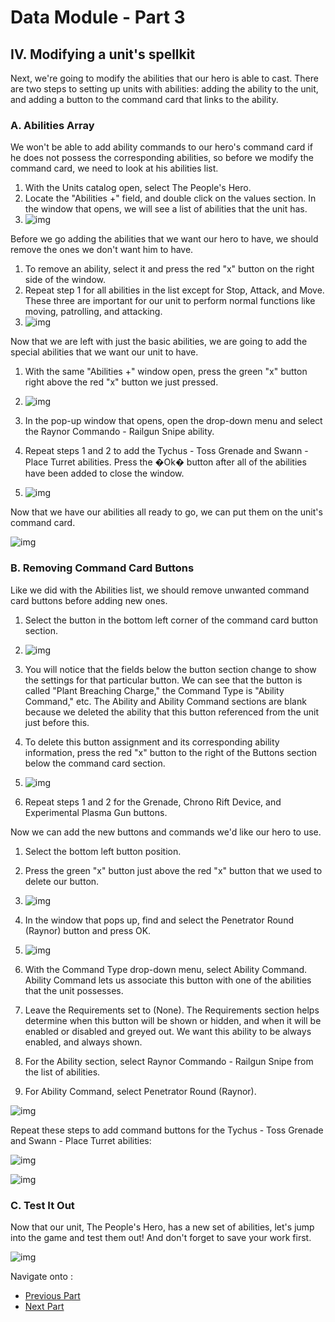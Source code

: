 # Data Module - Part 3

## IV. Modifying a unit's spellkit

Next, we're going to modify the abilities that our hero is able to cast. There are two steps to setting up units with abilities: adding the ability to the unit, and adding a button to the command card that links to the ability.

### A. Abilities Array

We won't be able to add ability commands to our hero's command card if he does not possess the corresponding abilities, so before we modify the command card, we need to look at his abilities list.

1. With the Units catalog open, select The People's Hero.
2. Locate the "Abilities +" field, and double click on the values section. In the window that opens, we will see a list of abilities that the unit has.
3. ![img](027-changingabilitiesvalues-abilitieslist.jpg)





Before we go adding the abilities that we want our hero to have, we should remove the ones we don't want him to have.

1. To remove an ability, select it and press the red "x" button on the right side of the window.
2. Repeat step 1 for all abilities in the list except for Stop, Attack, and Move. These three are important for our unit to perform normal functions like moving, patrolling, and attacking.
3. ![img](028-changingabilitiesvalues-deleteability.jpg)





Now that we are left with just the basic abilities, we are going to add the special abilities that we want our unit to have.

1. With the same "Abilities +" window open, press the green "x" button right above the red "x" button we just pressed.
2. ![img](029-changingabilitiesvalues-addingability.jpg)

3. In the pop-up window that opens, open the drop-down menu and select the Raynor Commando - Railgun Snipe ability.
4. Repeat steps 1 and 2 to add the Tychus - Toss Grenade and Swann - Place Turret abilities. Press the �Ok� button after all of the abilities have been added to close the window.
5. ![img](030-changingabilitiesvalues-newabilslist.jpg)





Now that we have our abilities all ready to go, we can put them on the unit's command card.

![img](031-changingcommandcardvalues-cmdcardwindow.jpg)

### B. Removing Command Card Buttons

Like we did with the Abilities list, we should remove unwanted command card buttons before adding new ones.

1. Select the button in the bottom left corner of the command card button section.
2. ![img](032-changingcommandcardvalues-buttonselected.jpg)

3. You will notice that the fields below the button section change to show the settings for that particular button. We can see that the button is called "Plant Breaching Charge," the Command Type is "Ability Command," etc. The Ability and Ability Command sections are blank because we deleted the ability that this button referenced from the unit just before this.

4. To delete this button assignment and its corresponding ability information, press the red "x" button to the right of the Buttons section below the command card section.
5. ![img](033-changingcommandcardvalues-deletebutton.jpg)

6. Repeat steps 1 and 2 for the Grenade, Chrono Rift Device, and Experimental Plasma Gun buttons.





Now we can add the new buttons and commands we'd like our hero to use.

1. Select the bottom left button position.
2. Press the green "x" button just above the red "x" button that we used to delete our button.
3. ![img](034-changingcommandcardvalues-addbutton.jpg)

4. In the window that pops up, find and select the Penetrator Round (Raynor) button and press OK.
5. ![img](035-changingcommandcardvalues-addcommandbutton.jpg)

6. With the Command Type drop-down menu, select Ability Command. Ability Command lets us associate this button with one of the abilities that the unit possesses.
7. Leave the Requirements set to (None). The Requirements section helps determine when this button will be shown or hidden, and when it will be enabled or disabled and greyed out. We want this ability to be always enabled, and always shown.
8. For the Ability section, select Raynor Commando - Railgun Snipe from the list of abilities.
9. For Ability Command, select Penetrator Round (Raynor).





![img](036-changingcommandcardvalues-finishedbuttonoptions.jpg)

Repeat these steps to add command buttons for the Tychus - Toss Grenade and Swann - Place Turret abilities:

![img](037-changingcommandcardvalues-finishedbuttonoptions2.jpg)

![img](038-changingcommandcardvalues-finishedbuttonoptions3.jpg)

### C. Test It Out

Now that our unit, The People's Hero, has a new set of abilities, let's jump into the game and test them out! And don't forget to save your work first.

![img](039-changingcommandcardvalues-ingame.jpg)


Navigate onto :

- [Previous Part](/data/2)
- [Next Part](/data/4)